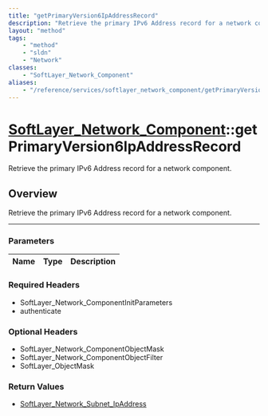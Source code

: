 ```yaml
---
title: "getPrimaryVersion6IpAddressRecord"
description: "Retrieve the primary IPv6 Address record for a network component."
layout: "method"
tags:
    - "method"
    - "sldn"
    - "Network"
classes:
    - "SoftLayer_Network_Component"
aliases:
    - "/reference/services/softlayer_network_component/getPrimaryVersion6IpAddressRecord"
---
```

# [SoftLayer_Network_Component](/reference/services/SoftLayer_Network_Component)::getPrimaryVersion6IpAddressRecord


Retrieve the primary IPv6 Address record for a network component.


## Overview 
Retrieve the primary IPv6 Address record for a network component.

-----

### Parameters 
|Name | Type | Description |
| --- | --- | --- |


### Required Headers
* SoftLayer_Network_ComponentInitParameters
* authenticate


### Optional Headers
* SoftLayer_Network_ComponentObjectMask
* SoftLayer_Network_ComponentObjectFilter
* SoftLayer_ObjectMask

### Return Values
* <a href='/reference/datatypes/SoftLayer_Network_Subnet_IpAddress'>SoftLayer_Network_Subnet_IpAddress </a>




